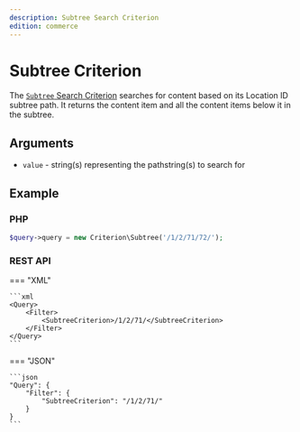 ```yaml
---
description: Subtree Search Criterion
edition: commerce
---
```


# Subtree Criterion

The [`Subtree` Search Criterion](../../api/php_api/php_api_reference/classes/Ibexa-Contracts-Core-Repository-Values-Content-Query-Criterion-Subtree.html) searches for content based on its Location ID subtree path.
It returns the content item and all the content items below it in the subtree.

## Arguments

- `value` - string(s) representing the pathstring(s) to search for

## Example

### PHP

``` php
$query->query = new Criterion\Subtree('/1/2/71/72/');
```

### REST API

=== "XML"

    ```xml
    <Query>
        <Filter>
            <SubtreeCriterion>/1/2/71/</SubtreeCriterion>
        </Filter>
    </Query>
    ```

=== "JSON"

    ```json
    "Query": {
        "Filter": {
            "SubtreeCriterion": "/1/2/71/"
        }
    }
    ```